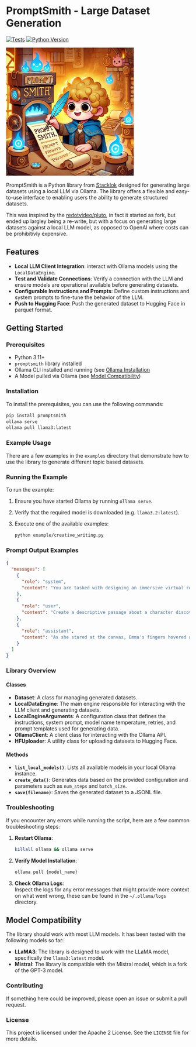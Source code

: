 # PromptSmith - Large Dataset Generation

[![Tests](https://github.com/StacklokLabs/promptsmith/actions/workflows/test.yml/badge.svg)](https://github.com/StacklokLabs/promptsmith/actions/workflows/test.yml)
[![Python Version](https://img.shields.io/pypi/pyversions/promptsmith.svg)](https://pypi.org/project/promptsmith/)


<img src="image.png" width="350" height="350">


PromptSmith is a Python library from [Stacklok](https://stacklok.com) designed for generating large datasets using a local LLM via Ollama. The library offers a flexible and easy-to-use interface to
enabling users the ability to generate structured datasets.

This was inspired by the [redotvideo/pluto](https://github.com/redotvideo/pluto),
in fact it started as fork, but ended up largley being a re-write, but with a
focus on generating large datasets against a local LLM model, as opposed to OpenAI 
where costs can be prohibitivly expensive.

## Features

- **Local LLM Client Integration**: interact with Ollama models using the `LocalDataEngine`.
- **Test and Validate Connections**: Verify a connection with the LLM and ensure models are operational available before generating datasets.
- **Configurable Instructions and Prompts**: Define custom instructions and system prompts to fine-tune the behavior of the LLM.
- **Push to Hugging Face**: Push the generated dataset to Hugging Face in parquet
format.


## Getting Started

### Prerequisites

- Python 3.11+
- `promptsmith` library installed
- Ollama CLI installed and running (see [Ollama Installation](https://ollama.com/)
- A Model pulled via Ollama (see [Model Compatibility](#model-compatibility))

### Installation

To install the prerequisites, you can use the following commands:

```bash
pip install promptsmith
ollama serve
ollama pull llama3:latest
```

### Example Usage

There are a few examples in the `examples` directory that demonstrate how to use
the library to generate different topic based datasets.

### Running the Example

To run the example:

1. Ensure you have started Ollama by running `ollama serve`.
2. Verify that the required model is downloaded (e.g. `llama3.2:latest`).
3. Execute one of the available examples:

   ```bash
   python example/creative_writing.py
   ```

### Prompt Output Examples

```json
{
  "messages": [
    {
      "role": "system",
      "content": "You are tasked with designing an immersive virtual reality experience that transports users to a fantastical world of wonder."
    },
    {
      "role": "user",
      "content": "Create a descriptive passage about a character discovering their hidden talents."
    },
    {
      "role": "assistant",
      "content": "As she stared at the canvas, Emma's fingers hovered above the paintbrushes, as if hesitant to unleash the colors that had been locked within her. The strokes began with bold abandon, swirling blues and greens merging into a mesmerizing dance of light and shadow. With each passing moment, she felt herself becoming the art – her very essence seeping onto the canvas like watercolors in a spring storm. The world around her melted away, leaving only the vibrant symphony of color and creation."
    }
  ]
}
```

### Library Overview

#### Classes

- **Dataset**: A class for managing generated datasets.
- **LocalDataEngine**: The main engine responsible for interacting with the LLM client and generating datasets.
- **LocalEngineArguments**: A configuration class that defines the instructions, system prompt, model name temperature, retries, and prompt templates used for generating data.
- **OllamaClient**: A client class for interacting with the Ollama API.
- **HFUploader**: A utility class for uploading datasets to Hugging Face.

#### Methods

- **`list_local_models()`**: Lists all available models in your local Ollama instance.
- **`create_data()`**: Generates data based on the provided configuration and parameters such as `num_steps` and `batch_size`.
- **`save(filename)`**: Saves the generated dataset to a JSONL file.

### Troubleshooting

If you encounter any errors while running the script, here are a few common troubleshooting steps:

1. **Restart Ollama**:  
   ```bash
   killall ollama && ollama serve
   ```

2. **Verify Model Installation**:  
   ```bash
   ollama pull {model_name}
   ```

3. **Check Ollama Logs**:  
   Inspect the logs for any error messages that might provide more context on
   what went wrong, these can be found in the `~/.ollama/logs` directory.


## Model Compatibility

The library should work with most LLM models. It has been tested with the
following models so far:

- **LLaMA3**: The library is designed to work with the LLaMA model, specifically the `llama3:latest` model.
- **Mistral**: The library is compatible with the Mistral model, which is a fork of the GPT-3 model.

### Contributing

If something here could be improved, please open an issue or submit a pull request.

### License

This project is licensed under the Apache 2 License. See the `LICENSE` file for more details.

